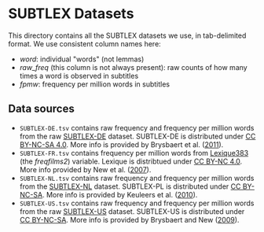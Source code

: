 # SUBTLEX Datasets

This directory contains all the SUBTLEX datasets we use, in tab-delimited format. We use consistent column names here:
* *word*: individual "words" (not lemmas)
* *raw_freq* (this column is not always present): raw counts of how many times a word is observed in subtitles
* *fpmw*: frequency per million words in subtitles

## Data sources

* `SUBTLEX-DE.tsv` contains raw frequency and frequency per million words from the raw [SUBTLEX-DE](https://osf.io/py9ba/) dataset. SUBTLEX-DE is distributed under [CC BY-NC-SA 4.0](https://creativecommons.org/licenses/by-nc-sa/4.0/). More info is provided by Brysbaert et al. ([2011](https://doi.org/10.1027/1618-3169/a000123)).
* `SUBTLEX-FR.tsv` contains frequency per million words from [Lexique383](http://www.lexique.org/) (the *freqfilms2*) variable. Lexique is distribtued under [CC BY-NC 4.0](https://creativecommons.org/licenses/by-nc/4.0/). More info provided by New et al. ([2007](https://doi.org/10.1017/S014271640707035X)).
* `SUBTLEX-NL.tsv` contains raw frequency and frequency per million words from the [SUBTLEX-NL](https://osf.io/3d8cx/) dataset. SUBTLEX-PL is distributed under [CC BY-NC-SA](https://creativecommons.org/licenses/by-nc-sa/4.0/). More info is provided by Keuleers et al. ([2010](http://doi.org/10.3758/BRM.42.3.643)).
* `SUBTLEX-US.tsv` contains raw frequency and frequency per million words from the raw [SUBTLEX-US](https://www.ugent.be/pp/experimentele-psychologie/en/research/documents/subtlexus) dataset. SUBTLEX-US is distributed under [CC BY-NC-SA](https://creativecommons.org/licenses/by-nc-sa/4.0/). More info is provided by Brysbaert and New ([2009](https://doi.org/10.3758/BRM.41.4.977)).
